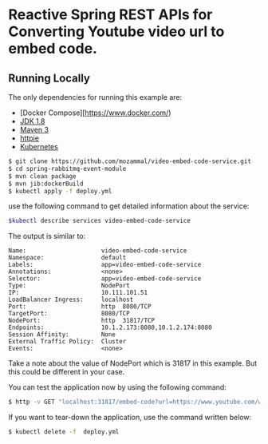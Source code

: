 # Reactive Spring REST APIs for Converting Youtube video url to embed code.

## Running Locally
The only dependencies for running this example are:

- [Docker Compose][https://www.docker.com/)
- [JDK 1.8](http://www.oracle.com/technetwork/java/javase/downloads/jdk8-downloads-2133151.html)
- [Maven 3](https://maven.apache.org)
- [httpie](https://github.com/httpie/httpie)
- [Kubernetes](https://kubernetes.io/)

```sh
$ git clone https://github.com/mozammal/video-embed-code-service.git
$ cd spring-rabbitmq-event-module
$ mvn clean package
$ mvn jib:dockerBuild
$ kubectl apply -f deploy.yml
```

use the following command to get detailed information about the service:

```sh
$kubectl describe services video-embed-code-service
```

The output is similar to:

```
Name:                     video-embed-code-service
Namespace:                default
Labels:                   app=video-embed-code-service
Annotations:              <none>
Selector:                 app=video-embed-code-service
Type:                     NodePort
IP:                       10.111.101.51
LoadBalancer Ingress:     localhost
Port:                     http  8080/TCP
TargetPort:               8080/TCP
NodePort:                 http  31817/TCP
Endpoints:                10.1.2.173:8080,10.1.2.174:8080
Session Affinity:         None
External Traffic Policy:  Cluster
Events:                   <none>
```
Take a note about the value of NodePort which is 31817 in this example. But this could be
different in your case. 

You can test the application now by using the following command:

```sh
$ http -v GET "localhost:31817/embed-code?url=https://www.youtube.com/watch?v=GNU6Ue9HUJE"
```

If you want to tear-down the application, use the command written below:

```sh
$ kubectl delete -f  deploy.yml
```
